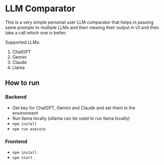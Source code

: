 # LLM Comparator

This is a very simple personal user LLM comparator that helps in passing same prompts to multiple LLMs and then viewing their output in UI and then take a call which one is better.

Supported LLMs:
1. ChatGPT
2. Gemini
3. Claude
4. Llama

## How to run
### Backend
- Get key for ChatGPT, Gemini and Claude and set them in the environment
- Run llama locally (ollama can be used to run llama locally)
- `npm install`
- `npm run execute`

### Frontend
- `npm install`
- `npm start`
